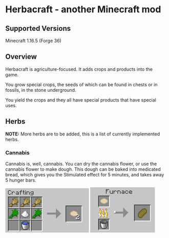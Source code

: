 # Herbacraft - another Minecraft mod
## Supported Versions
Minecraft 1.16.5 (Forge 36)

## Overview
Herbacraft is agriculture-focused. It adds crops and products into the game.

You grow special crops, the seeds of which can be found in chests or in fossils, in the stone underground.

You yield the crops and they all have special products that have special uses.

## Herbs
**NOTE:** More herbs are to be added, this is a list of currently implemented herbs.
### Cannabis
Cannabis is, well, cannabis. You can dry the cannabis flower, or use the cannabis flower to make dough. This dough can be baked into medicated bread, which gives you the Stimulated effect for 5 minutes, and takes away 5 hunger bars.

<img src="docs/dough-recipe.png">
<img src="docs/bread-recipe.png">